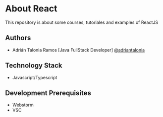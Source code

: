 # About React

This repository is about some courses, tutoriales and examples of ReactJS

## Authors

- Adrián Talonia Ramos [Java FullStack Developer] [@adriantalonia](https://github.com/adriantalonia)

## Technology Stack
- Javascript/Typescript

## Development Prerequisites
- Webstorm
- VSC